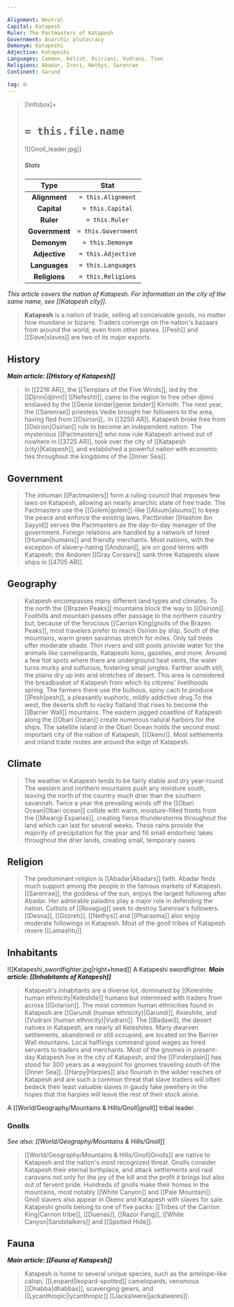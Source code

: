 ```yaml
---

Alignment: Neutral
Capital: Katapesh
Ruler: The Pactmasters of Katapesh
Government: Anarchic plutocracy
Demonym: Katapeshi
Adjective: Katapeshi
Languages: Common, Kelish, Osiriani, Vudrani, Tien
Religions: Abadar, Irori, Nethys, Sarenrae
Continent: Garund

tag: 🌐
---
```


> [!infobox]+
> #  `= this.file.name`
> ![[Gnoll_leader.jpg]]
> ##### Stats
> Type | Stat |
> :---:|:---:|
> **Alignment** | `= this.Alignment` |
> **Capital** | `= this.Capital` |
> **Ruler** | `= this.Ruler` |
> **Government** | `= this.Government` |
> **Demonym** | `= this.Demonym` |
> **Adjective** | `= this.Adjective` |
> **Languages** | `= this.Languages` |
> **Religions** | `= this.Religions` |



*This article covers the nation of Katapesh. For information on the city of the same name, see [[Katapesh city]].*
> **Katapesh** is a nation of trade, selling all conceivable goods, no matter how mundane or bizarre. Traders converge on the nation's bazaars from around the world, even from other planes. [[Pesh]] and [[Slave|slaves]] are two of its major exports.



## History

***Main article: [[History of Katapesh]]***
> In [[2216 AR]], the [[Templars of the Five Winds]], led by the [[Djinni|djinni]] [[Nefeshti]], came to the region to free other djinni enslaved by the [[Genie binder|genie binder]] Kirnoth. The next year, the [[Sarenrae]] priestess Vedie brought her followers to the area, having fled from [[Osirion]].. 
> In [[3250 AR]], Katapesh broke free from [[Osirion|Osirian]] rule to become an independent nation.
> The mysterious [[Pactmasters]] who now rule Katapesh arrived out of nowhere in [[3725 AR]], took over the city of [[Katapesh (city)|Katapesh]], and established a powerful nation with economic ties throughout the kingdoms of the [[Inner Sea]].


## Government

> The inhuman [[Pactmasters]] form a ruling council that imposes few laws on Katapesh, allowing an nearly anarchic state of free trade. The Pactmasters use the [[Golem|golem]]-like [[Aluum|aluums]] to keep the peace and enforce the existing laws. Pactbroker [[Hashim ibn Sayyid]] serves the Pactmasters as the day-to-day manager of the government.
> Foreign relations are handled by a network of hired [[Human|humans]] and friendly merchants. Most nations, with the exception of slavery-hating [[Andoran]], are on good terms with Katapesh; the Andoren [[Gray Corsairs]] sank three Katapeshi slave ships in [[4705 AR]].


## Geography

> Katapesh encompasses many different land types and climates. To the north the [[Brazen Peaks]] mountains block the way to [[Osirion]]. Foothills and mountain passes offer passage to the northern country but, because of the ferocious [[Carrion King|gnolls of the Brazen Peaks]], most travelers prefer to reach Osirion by ship. South of the mountains, warm green savannas stretch for miles. Only tall trees offer moderate shade. Thin rivers and still pools provide water for the animals like camelopards, Katapeshi lions, gazelles, and more. Around a few hot spots where there are underground heat vents, the water turns murky and sulfurous, fostering small jungles. 
> Farther south still, the plains dry up into arid stretches of desert. This area is considered the breadbasket of Katapesh from which its citizens' livelihoods spring. The farmers there use the bulbous, spiny cacti to produce [[Pesh|pesh]], a pleasantly euphoric, mildly addictive drug.To the west, the deserts shift to rocky flatland that rises to become the [[Barrier Wall]] mountains. The eastern jagged coastline of Katapesh along the [[Obari Ocean]] create numerous natural harbors for the ships. The satellite island in the Obari Ocean holds the second most important city of the nation of Katapesh, [[Okeno]].
> Most settlements and inland trade routes are around the edge of Katapesh.


## Climate

> The weather in Katapesh tends to be fairly stable and dry year-round. The western and northern mountains push any moisture south, leaving the north of the country much drier than the southern savannah. Twice a year the prevailing winds off the [[Obari Ocean|Obari ocean]] collide with warm, moisture-filled fronts from the [[Mwangi Expanse]], creating fierce thunderstorms throughout the land which can last for several weeks. These rains provide the majority of precipitation for the year and fill small endorheic lakes throughout the drier lands, creating small, temporary oases.


## Religion

> The predominant religion is [[Abadar|Abadars]] faith. Abadar finds much support among the people in the famous markets of Katapesh. [[Sarenrae]], the goddess of the sun, enjoys the largest following after Abadar. Her admirable paladins play a major role in defending the nation. Cultists of [[Rovagug]] seek to destroy Sarenrae's followers. [[Desna]], [[Gozreh]], [[Nethys]] and [[Pharasma]] also enjoy moderate followings in Katapesh. Most of the gnoll tribes of Katapesh revere [[Lamashtu]].


## Inhabitants

![[Katapeshi_swordfighter.jpg|right+hmed]] 
 A Katapeshi swordfighter.
***Main article: [[Inhabitants of Katapesh]]***
> Katapesh's inhabitants are a diverse lot, dominated by [[Keleshite human ethnicity|Keleshite]] humans but intermixed with traders from across [[Golarion]]. The most common human ethnicities found in Katapesh are [[Garundi (human ethnicity)|Garundi]], Keleshite, and [[Vudrani (human ethnicity)|Vudrani]]. The [[Badawi]], the desert natives in Katapesh, are nearly all Keleshites.
> Many dwarven settlements, abandoned or still occupied, are located on the Barrier Wall mountains. Local halflings command good wages as hired servants to traders and merchants. Most of the gnomes in present-day Katapesh live in the city of Katapesh, and the [[Finderplain]] has stood for 300 years as a waypoint for gnomes traveling south of the [[Inner Sea]].
> [[Harpy|Harpies]] also flourish in the wilder reaches of Katapesh and are such a common threat that slave traders will often bedeck their least valuable slaves in gaudy fake jewellery in the hopes that the harpies will leave the rest of their stock alone.

 
 A [[World/Geography/Mountains & Hills/Gnoll|gnoll]] tribal leader.

### Gnolls

*See also: [[World/Geography/Mountains & Hills/Gnoll]]*
> [[World/Geography/Mountains & Hills/Gnoll|Gnolls]] are native to Katapesh and the nation's most recognized threat. Gnolls consider Katapesh their eternal birthplace, and attack settlements and raid caravans not only for the joy of the kill and the profit it brings but also out of fervent pride. Hundreds of gnolls make their homes in the mountains, most notably [[White Canyon]] and [[Pale Mountain]]. Gnoll slavers also appear in Okeno and Katapesh with slaves for sale. Katapeshi gnolls belong to one of five packs: [[Tribes of the Carrion King|Carrion tribe]], [[Duenas]], [[Razor Fang]], [[White Canyon|Sandstalkers]] and [[Spotted Hide]].



## Fauna

***Main article: [[Fauna of Katapesh]]***
> Katapesh is home to several unique species, such as the antelope-like calopi, [[Leopard|leopard-spotted]] camelopards, venomous [[Dhabba|dhabbas]], scavenging geiers, and [[Lycanthropic|lycanthropic]] [[Jackalwere|jackalweres]].









